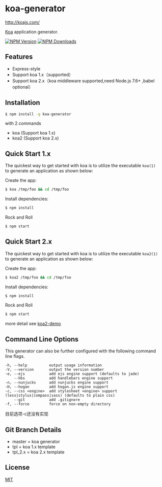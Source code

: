 # koa-generator

http://koajs.com/

[Koa](https://www.npmjs.com/package/koa) application generator.

[![NPM Version][npm-image]][npm-url]
[![NPM Downloads][downloads-image]][downloads-url]

## Features

- Express-style
- Support koa 1.x（supported）
- Support koa 2.x（koa middleware supported,need Node.js 7.6+ ,babel optional）

## Installation

```sh
$ npm install -g koa-generator
```

with 2 commands

- koa (Support koa 1.x)
- koa2 (Support koa 2.x)

## Quick Start 1.x

The quickest way to get started with koa is to utilize the executable `koa(1)` to generate an application as shown below:

Create the app:

```bash
$ koa /tmp/foo && cd /tmp/foo
```

Install dependencies:

```bash
$ npm install
```

Rock and Roll

```bash
$ npm start
```

## Quick Start 2.x


The quickest way to get started with koa is to utilize the executable `koa2(1)` to generate an application as shown below:

Create the app:

```bash
$ koa2 /tmp/foo && cd /tmp/foo
```

Install dependencies:

```bash
$ npm install
```

Rock and Roll

```bash
$ npm start
```

more detail see [koa2-demo](https://github.com/17koa/koa2-demo)

## Command Line Options

This generator can also be further configured with the following command line flags.

    -h, --help          output usage information
    -V, --version       output the version number
    -e, --ejs           add ejs engine support (defaults to jade)
        --hbs           add handlebars engine support
    -n, --nunjucks      add nunjucks engine support
    -H, --hogan         add hogan.js engine support
    -c, --css <engine>  add stylesheet <engine> support (less|stylus|compass|sass) (defaults to plain css)
        --git           add .gitignore
    -f, --force         force on non-empty directory

目前选项-c还没有实现

## Git Branch Details

- master = koa generator
- tpl = koa 1.x template
- tpl_2.x = koa 2.x template

## License

[MIT](LICENSE)

[npm-image]: https://img.shields.io/npm/v/koa-generator.svg
[npm-url]: https://npmjs.org/package/koa-generator
[downloads-image]: https://img.shields.io/npm/dm/koa-generator.svg
[downloads-url]: https://npmjs.org/package/koa-generator
